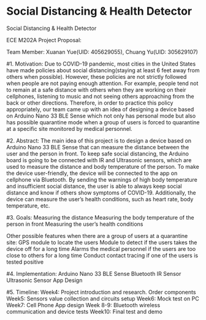 # Social Distancing & Health Detector
Social Distancing & Health Detector 

ECE M202A Project Proposal:

Team Member: Xuanan Yue(UID: 405629055), Chuang Yu(UID: 305629107)

#1. Motivation:
Due to COVID-19 pandemic, most cities in the United States have made policies about social distancing(staying at least 6 feet away from others when possible). However, these policies are not strictly followed when people are not paying enough attention. For example, people tend not to remain at a safe distance with others when they are working on their cellphones, listening to music and not seeing others approaching from the back or other directions. Therefore, in order to practice this policy appropriately, our team came up with an idea of designing a device based on Arduino Nano 33 BLE Sense which not only has personal mode but also has possible quarantine mode when a group of users is forced to quarantine at a specific site monitored by medical personnel. 

#2. Abstract:
The main idea of this project is to design a device based on Arduino Nano 33 BLE Sense that can measure the distance between the user and the person in front. To keep safe social distancing, the Arduino board is going to be connected with IR and Ultrasonic sensors, which are used to measure the distance and body temperature of the person. To make the device user-friendly, the device will be connected to the app on cellphone via Bluetooth. By sending the warnings of high body temperature and insufficient social distance, the user is able to always keep social distance and know if others show symptoms of COVID-19. Additionally, the device can measure the user’s health conditions, such as heart rate, body temperature, etc.

#3. Goals:
Measuring the distance
Measuring the body temperature of the person in front
Measuring the user’s health conditions 

Other possible features when there are a group of users at a quarantine site:
GPS module to locate the users 
Module to detect if the users takes the device off for a long time
Alarms the medical personnel if the users are too close to others for a long time
Conduct contact tracing if one of the users is tested positive 
	


#4. Implementation:
Arduino Nano 33 BLE Sense
Bluetooth
IR Sensor
Ultrasonic Sensor 
App Design


#5. Timeline:
Week4: Project introduction and research. Order components
Week5: Sensors value collection and circuits setup
Week6: Mock test on PC
Week7: Cell Phone App design
Week 8-9: Bluetooth wireless communication and device tests
Week10: Final test and demo
 

